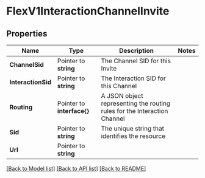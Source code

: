 # FlexV1InteractionChannelInvite

## Properties

Name | Type | Description | Notes
------------ | ------------- | ------------- | -------------
**ChannelSid** | Pointer to **string** | The Channel SID for this Invite |
**InteractionSid** | Pointer to **string** | The Interaction SID for this Channel |
**Routing** | Pointer to **interface{}** | A JSON object representing the routing rules for the Interaction Channel |
**Sid** | Pointer to **string** | The unique string that identifies the resource |
**Url** | Pointer to **string** |  |

[[Back to Model list]](../README.md#documentation-for-models) [[Back to API list]](../README.md#documentation-for-api-endpoints) [[Back to README]](../README.md)


